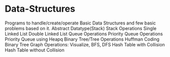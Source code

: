 # Data-Structures
Programs to handle/create/operate Basic Data Structures and few basic problems based on it.
Abstract Datatype(Stack)
Stack Operations
Single Linked List 
Double Linked List
Queue Operations
Priority Queue Operations
Priority Queue using Heapq
Binary Tree/Tree Operations
Huffman Coding Binary Tree
Graph Operations: Visualize, BFS, DFS
Hash Table with Collision
Hash Table without Collision
